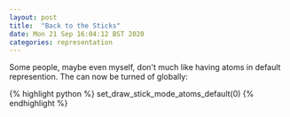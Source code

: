 ```yaml
---
layout: post
title:  "Back to the Sticks"
date: Mon 21 Sep 16:04:12 BST 2020
categories: representation
---
```


Some people, maybe even myself, don't much like having atoms in default represention.
The can now be turned of globally:

{% highlight python %}
set_draw_stick_mode_atoms_default(0)
{% endhighlight %}

